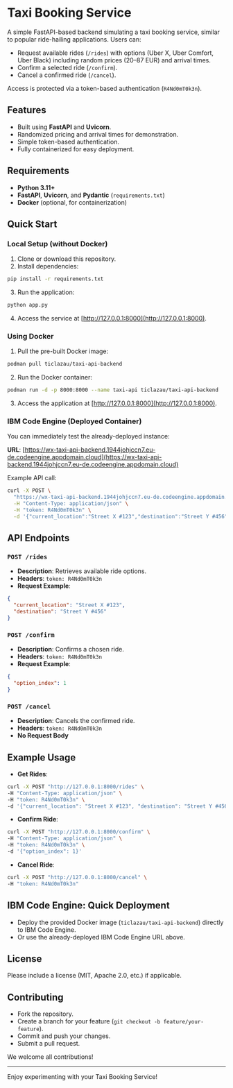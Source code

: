# Taxi Booking Service

A simple FastAPI-based backend simulating a taxi booking service, similar to popular ride-hailing applications. Users can:

- Request available rides (`/rides`) with options (Uber X, Uber Comfort, Uber Black) including random prices (20–87 EUR) and arrival times.
- Confirm a selected ride (`/confirm`).
- Cancel a confirmed ride (`/cancel`).

Access is protected via a token-based authentication (`R4Nd0mT0k3n`).

## Features

- Built using **FastAPI** and **Uvicorn**.
- Randomized pricing and arrival times for demonstration.
- Simple token-based authentication.
- Fully containerized for easy deployment.

## Requirements

- **Python 3.11+**
- **FastAPI**, **Uvicorn**, and **Pydantic** (`requirements.txt`)
- **Docker** (optional, for containerization)

## Quick Start

### Local Setup (without Docker)

1. Clone or download this repository.
2. Install dependencies:

```bash
pip install -r requirements.txt
```

3. Run the application:

```bash
python app.py
```

4. Access the service at [http://127.0.0.1:8000](http://127.0.0.1:8000).

### Using Docker

1. Pull the pre-built Docker image:

```bash
podman pull ticlazau/taxi-api-backend
```

2. Run the Docker container:

```bash
podman run -d -p 8000:8000 --name taxi-api ticlazau/taxi-api-backend
```

3. Access the application at [http://127.0.0.1:8000](http://127.0.0.1:8000).

### IBM Code Engine (Deployed Container)

You can immediately test the already-deployed instance:

**URL**: [https://wx-taxi-api-backend.1944johjccn7.eu-de.codeengine.appdomain.cloud](https://wx-taxi-api-backend.1944johjccn7.eu-de.codeengine.appdomain.cloud)

Example API call:

```bash
curl -X POST \
  "https://wx-taxi-api-backend.1944johjccn7.eu-de.codeengine.appdomain.cloud/rides" \
  -H "Content-Type: application/json" \
  -H "token: R4Nd0mT0k3n" \
  -d '{"current_location":"Street X #123","destination":"Street Y #456"}'
```

## API Endpoints

### `POST /rides`
- **Description**: Retrieves available ride options.
- **Headers**: `token: R4Nd0mT0k3n`
- **Request Example**:

```json
{
  "current_location": "Street X #123",
  "destination": "Street Y #456"
}
```

### `POST /confirm`
- **Description**: Confirms a chosen ride.
- **Headers**: `token: R4Nd0mT0k3n`
- **Request Example**:

```json
{
  "option_index": 1
}
```

### `POST /cancel`
- **Description**: Cancels the confirmed ride.
- **Headers**: `token: R4Nd0mT0k3n`
- **No Request Body**

## Example Usage

- **Get Rides**:

```bash
curl -X POST "http://127.0.0.1:8000/rides" \
-H "Content-Type: application/json" \
-H "token: R4Nd0mT0k3n" \
-d '{"current_location": "Street X #123", "destination": "Street Y #456"}'
```

- **Confirm Ride**:

```bash
curl -X POST "http://127.0.0.1:8000/confirm" \
-H "Content-Type: application/json" \
-H "token: R4Nd0mT0k3n" \
-d '{"option_index": 1}'
```

- **Cancel Ride**:

```bash
curl -X POST "http://127.0.0.1:8000/cancel" \
-H "token: R4Nd0mT0k3n"
```

## IBM Code Engine: Quick Deployment

- Deploy the provided Docker image (`ticlazau/taxi-api-backend`) directly to IBM Code Engine.
- Or use the already-deployed IBM Code Engine URL above.

## License

Please include a license (MIT, Apache 2.0, etc.) if applicable.

## Contributing

- Fork the repository.
- Create a branch for your feature (`git checkout -b feature/your-feature`).
- Commit and push your changes.
- Submit a pull request.

We welcome all contributions!

---

Enjoy experimenting with your Taxi Booking Service!
